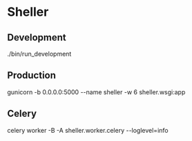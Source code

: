 # Sheller

## Development

./bin/run_development

## Production
gunicorn -b 0.0.0.0:5000 --name sheller -w 6 sheller.wsgi:app

## Celery
celery worker -B -A sheller.worker.celery --loglevel=info
